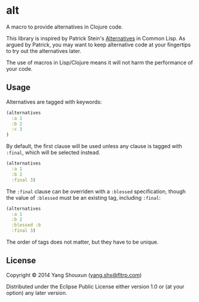# alt

A macro to provide alternatives in Clojure code.

This library is inspired by Patrick Stein's [Alternatives](https://github.com/nklein/alternatives)
in Common Lisp. As argued by Patrick, you may want to keep alternative code
at your fingertips to try out the alternatives later.

The use of macros in Lisp/Clojure means it will not harm the performance of
your code.

## Usage

Alternatives are tagged with keywords:

```clojure
(alternatives
  :a 1
  :b 2
  :c 3
)
```

By default, the first clause will be used unless any clause is tagged with
`:final`, which will be selected instead.

```clojure
(alternatives
  :a 1
  :b 2
  :final 3)
```

The `:final` clause can be overriden with a `:blessed` specification, though
the value of `:blessed` must be an existing tag, including `:final`:

```clojure
(alternatives
  :a 1
  :b 2
  :blessed :b
  :final 3)
```

The order of tags does not matter, but they have to be unique.

## License

Copyright © 2014 Yang Shouxun (yang.shx@fltrp.com)

Distributed under the Eclipse Public License either version 1.0 or (at
your option) any later version.
